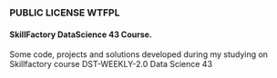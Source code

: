 ###  PUBLIC LICENSE  WTFPL 

#### SkillFactory DataScience 43 Course. 
Some code, projects and solutions developed during 
my studying on Skillfactory course DST-WEEKLY-2.0 Data Science 43
